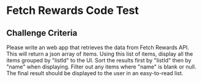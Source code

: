 # Fetch Rewards Code Test

## Challenge Criteria

Please write an web app that retrieves the data from Fetch Rewards API. This will return a json array of items. Using this list of items, display all the items grouped by "listId" to the UI. Sort the results first by "listId" then by "name" when displaying. Filter out any items where "name" is blank or null. The final result should be displayed to the user in an easy-to-read list.
